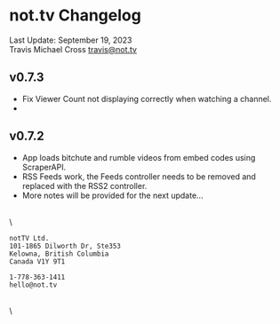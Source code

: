 # not.tv Changelog


Last Update: September 19, 2023\
Travis Michael Cross <a href="mailto:travis@not.tv">travis@not.tv</a>

## v0.7.3
* Fix Viewer Count not displaying correctly when watching a channel.
* 

## v0.7.2
* App loads bitchute and rumble videos from embed codes using ScraperAPI.
* RSS Feeds work, the Feeds controller needs to be removed and replaced with the RSS2 controller.
* More notes will be provided for the next update... 




\
\

    notTV Ltd.
    101-1865 Dilworth Dr, Ste353
    Kelowna, British Columbia
    Canada V1Y 9T1
    
    1-778-363-1411
    hello@not.tv

\
\
